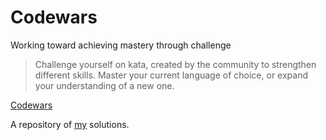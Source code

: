 # Codewars

Working toward achieving mastery through challenge

>Challenge yourself on kata, created by the community to strengthen different
skills. Master your current language of choice, or expand your understanding of 
a new one.

[Codewars](http://www.codewars.com/)

A repository of [my](http://github.com/juanshishido) solutions.
